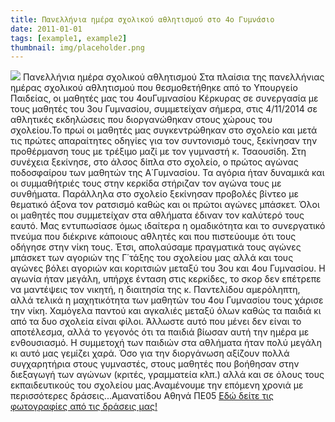 ```yaml
---
title: Πανελλήνια ημέρα σχολικού αθλητισμού στο 4ο Γυμνάσιο
date: 2011-01-01
tags: [example1, example2]
thumbnail: img/placeholder.png
---
```

![](http://2.bp.blogspot.com/-cwn8_5D4wVo/VFlHxrYqR7I/AAAAAAAAAGE/ecjtyALBg-k/s1600/download.jpg) 
Πανελλήνια ημέρα σχολικού αθλητισμού 
Στα πλαίσια της πανελλήνιας ημέρας σχολικού αθλητισμού που θεσμοθετήθηκε από το Υπουργείο Παιδείας, οι μαθητές μας του 4ουΓυμνασίου Κέρκυρας σε συνεργασία με τους μαθητές του 3ου Γυμνασίου, συμμετείχαν σήμερα, στις 4/11/2014 σε αθλητικές εκδηλώσεις που διοργανώθηκαν στους χώρους του σχολείου.Το πρωί οι μαθητές μας συγκεντρώθηκαν στο σχολείο και μετά τις πρώτες απαραίτητες οδηγίες για τον συντονισμό τους, ξεκίνησαν την προθέρμανση τους με τρέξιμο μαζί με τον γυμναστή κ. Τσαουσίδη. Στη συνέχεια ξεκίνησε, στο άλσος δίπλα στο σχολείο, ο πρώτος αγώνας ποδοσφαίρου των μαθητών της Α΄Γυμνασίου. Τα αγόρια ήταν δυναμικά και οι συμμαθήτριές τους στην κερκίδα στήριζαν τον αγώνα τους με συνθήματα. Παράλληλα στο σχολείο ξεκίνησαν προβολές βίντεο με θεματικό άξονα τον ρατσισμό καθώς και οι πρώτοι αγώνες μπάσκετ. Όλοι οι μαθητές που συμμετείχαν στα αθλήματα έδιναν τον καλύτερό τους εαυτό. Μας εντυπωσίασε όμως ιδαίτερα η ομαδικότητα και το συνεργατικό πνεύμα που διέκρινε κάποιους αθλητές και που πιστεύουμε ότι τους οδήγησε στην νίκη τους. Έτσι, απολαύσαμε πραγματικά τους αγώνες μπάσκετ των αγοριών της Γ΄τάξης του σχολείου μας αλλά και τους αγώνες βόλει αγοριών και κοριτσιών μεταξύ του 3ου και 4ου Γυμνασίου. Η αγωνία ήταν μεγάλη, υπήρχε ένταση στις κερκίδες, το σκορ δεν επέτρεπε να μαντέψεις τον νικητή, η διαιτησία της κ. Παντελίδου αμερόληπτη, αλλά τελικά η μαχητικότητα των μαθητών του 4ου Γυμνασίου τους χάρισε την νίκη. Χαμόγελα παντού και αγκαλιές μεταξύ όλων καθώς τα παιδιά κι από τα δυο σχολεία είναι φίλοι. Άλλωστε αυτό που μένει δεν είναι το αποτέλεσμα, αλλά το γεγονός ότι τα παιδιά βίωσαν αυτή την ημέρα με ενθουσιασμό. Η συμμετοχή των παιδιών στα αθλήματα ήταν πολύ μεγάλη κι αυτό μας γεμίζει χαρά. Όσο για την διοργάνωση αξίζουν πολλά συγχαρητήρια στους γυμναστές, στους μαθητές που βοήθησαν στην διεξαγωγή των αγώνων (κριτές, γραμματεία κλπ.) αλλά και σε όλους τους εκπαιδευτικούς του σχολείου μας.Αναμένουμε την επόμενη χρονιά με περισσότερες δράσεις...Αμανατίδου Αθηνά ΠΕ05 
[Εδώ δείτε τις φωτογραφίες από τις δράσεις μας!](https://www.dropbox.com/sh/10nqdw9grx6qxj7/AAAmftyeO6OWRA5_E1QvPZXYa?dl=0)
